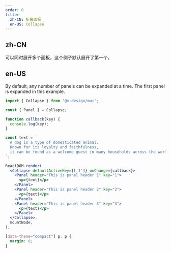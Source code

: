 ```yaml
---
order: 0
title:
  zh-CN: 折叠面板
  en-US: Collapse
---
```


## zh-CN

可以同时展开多个面板，这个例子默认展开了第一个。

## en-US

By default, any number of panels can be expanded at a time. The first panel is expanded in this example.

```jsx
import { Collapse } from '@m-design/mui';

const { Panel } = Collapse;

function callback(key) {
  console.log(key);
}

const text = `
  A dog is a type of domesticated animal.
  Known for its loyalty and faithfulness,
  it can be found as a welcome guest in many households across the world.
`;

ReactDOM.render(
  <Collapse defaultActiveKey={['1']} onChange={callback}>
    <Panel header="This is panel header 1" key="1">
      <p>{text}</p>
    </Panel>
    <Panel header="This is panel header 2" key="2">
      <p>{text}</p>
    </Panel>
    <Panel header="This is panel header 3" key="3">
      <p>{text}</p>
    </Panel>
  </Collapse>,
  mountNode,
);
```

```css
[data-theme="compact"] p, p {
  margin: 0;
}
```
